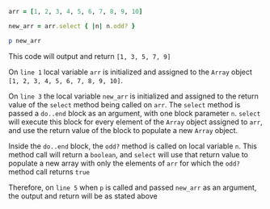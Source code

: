 ```ruby
arr = [1, 2, 3, 4, 5, 6, 7, 8, 9, 10]

new_arr = arr.select { |n| n.odd? }

p new_arr
```

This code will output and return `[1, 3, 5, 7, 9]`

On `line 1` local variable `arr` is initialized and assigned to the `Array`
object `[1, 2, 3, 4, 5, 6, 7, 8, 9, 10]`.

On `line 3` the local variable `new_arr` is initialized and assigned to the
return value of the `select` method being called on `arr`. The `select` method
is passed a `do..end` block as an argument, with one block parameter `n`.
`select` will execute this block for every element of the `Array` object
assigned to `arr`, and use the return value of the block to populate a new
`Array` object.

Inside the `do..end` block, the `odd?` method is called on local variable `n`.
This method call will return a `boolean`, and `select` will use that return
value to populate a new array with only the elements of `arr` for which the
`odd?` method call returns `true`

Therefore, on `line 5` when `p` is called and passed `new_arr` as an argument,
the output and return will be as stated above
